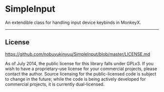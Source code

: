 SimpleInput
===============

An extendible class for handling input device keybinds in MonkeyX.

-----
## License

https://github.com/nobuyukinyuu/SimpleInput/blob/master/LICENSE.md

As of July 2014, the public license for this library falls under GPLv3.  If you wish to have a proprietary-use license for your commercial projects, please contact the author.  Source licensing for the public-licensed code is subject to change in the future; while the code is being actively developed for commercial projects, it is currently dual-licensed.
